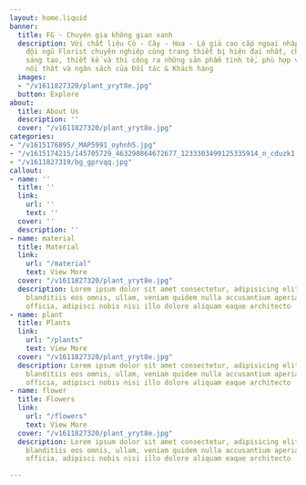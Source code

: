 ```yaml
---
layout: home.liquid
banner:
  title: FG - Chuyên gia không gian xanh
  description: Với chất liệu Cỏ - Cây - Hoa - Lá giả cao cấp ngoại nhập 100% kết hợp
    đội ngũ Florist chuyên nghiệp cùng trang thiết bị hiện đại nhất, chúng tôi luôn
    sáng tạo, thiết kế và thi công ra những sản phẩm tinh tế, phù hợp với không gian
    nội thất và ngân sách của Đối tác & Khách hàng
  images:
  - "/v1611827320/plant_yryt8e.jpg"
  button: Explore
about:
  title: About Us
  description: ''
  cover: "/v1611827320/plant_yryt8e.jpg"
categories:
- "/v1615176895/_MAP5991_oyhnh5.jpg"
- "/v1615174215/145705729_463290864672677_1233303499125335914_n_cduzk1.jpg"
- "/v1611827319/bg_gprvqq.jpg"
callout:
- name: ''
  title: ''
  link:
    url: ''
    text: ''
  cover: ''
  description: ''
- name: material
  title: Material
  link:
    url: "/material"
    text: View More
  cover: "/v1611827320/plant_yryt8e.jpg"
  description: Lorem ipsum dolor sit amet consectetur, adipisicing elit. Velit quaerat
    blanditiis eos omnis, ullam, veniam quidem nulla accusantium aperiam cum voluptas
    officia, adipisci nobis nisi illo dolore aliquam eaque architecto
- name: plant
  title: Plants
  link:
    url: "/plants"
    text: View More
  cover: "/v1611827320/plant_yryt8e.jpg"
  description: Lorem ipsum dolor sit amet consectetur, adipisicing elit. Velit quaerat
    blanditiis eos omnis, ullam, veniam quidem nulla accusantium aperiam cum voluptas
    officia, adipisci nobis nisi illo dolore aliquam eaque architecto
- name: flower
  title: Flowers
  link:
    url: "/flowers"
    text: View More
  cover: "/v1611827320/plant_yryt8e.jpg"
  description: Lorem ipsum dolor sit amet consectetur, adipisicing elit. Velit quaerat
    blanditiis eos omnis, ullam, veniam quidem nulla accusantium aperiam cum voluptas
    officia, adipisci nobis nisi illo dolore aliquam eaque architecto

---
```


